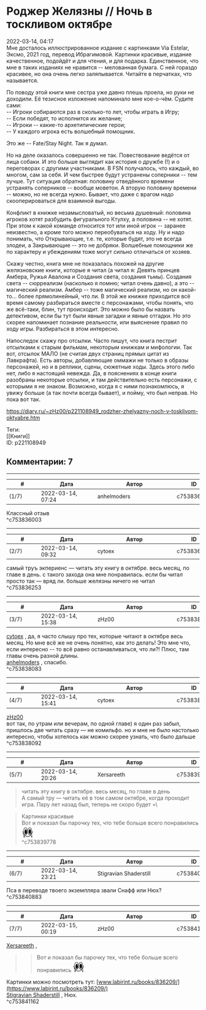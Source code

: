 Роджер Желязны // Ночь в тоскливом октябре
==========================================

  
2022-03-14, 04:17  
 Мне досталось иллюстрированное издание с картинками Via Estelar, Эксмо, 2021 год, перевод Ибрагимовой. Картинки красивые, издание качественное, подойдёт и для чтения, и для подарка. Единственное, что мне в таких изданиях не нравится -- мелованная бумага. С ней гораздо красивее, но она очень легко заляпывается. Читайте в перчатках, что называется.   
   
 По поводу этой книги мне сестра уже давно плешь проела, но руки не доходили. Её тезисное изложение напоминало мне кое-о-чём. Судите сами:   
 -- Игроки собираются раз в сколько-то лет, чтобы играть в Игру;   
 -- Если победят, то исполнится их желание;   
 -- Игроки -- какие-то архетипические герои;   
 -- У каждого игрока есть волшебный помощник.   
   
 Это же -- Fate/Stay Night. Так я думал.   
   
 Но на деле оказалось совершенно не так. Повествование ведётся от лица собаки. И это больше выглядит как история о дружбе (!) и о переговорах с другими участниками. В FSN получалось, что каждый, во многом, сам за себя. И чем быстрее будут устранены соперники -- тем лучше. Тут ситуация обратная: половину отведённого времени устранять соперников -- вообще моветон. А вторую половину времени -- можно, но не всегда нужно. Бывает, что даже с врагом надо скооперироваться для взаимной выгоды.   
   
 Конфликт в книжке незамысловатый, но весьма душевный: половина игроков хотят разбудить фигурального Ктулху, а половина -- не хотят. При этом к какой команде относится тот или иной игрок -- заранее неизвестно, а кроме того можно переобуваться на ходу. Ну и надо понимать, что Открывающие, т.е. те, которые будят, это не всегда злодеи, а Закрывающие -- это не добряки. Волшебные помощники же по характеру и убеждениям тоже могут сильно отличаться от хозяев.   
   
 Скажу честно, книга мне не показалась похожей на другие желязновские книги, которые я читал (а читал я: Девять принцев Амбера, Ружья Авалона и Создания света, создания тьмы). Создания света -- сюрреализм (насколько я помню; читал очень давно), а это -- магический реализм. Амбер -- тоже магический реализм, но он какой-то... более прямолинейный, что ли. В этой же книжке приходится всё время самому разбираться вместе с персонажами, чтобы понять, что же всё-таки, блин, тут происходит. Это можно было бы назвать детективом, если бы тут были явные загадки и явные отгадки. Но это скорее напоминает познание реальности, или выяснение правил по ходу игры. Разбираться в этом интересно.   
   
 Напоследок скажу про отсылки. Часто пишут, что книга пестрит отсылками к старым фильмам, некоторым книжкам и мифологии. Так вот, отсылок МАЛО (не считая двух страниц прямых цитат из Лавкрафта). Есть авторы, добавляющие оммажи не только в образы персонажей, но и в реплики, сцены, сюжетные ходы. Здесь этого либо нет, либо я настоящий невежда. Да, в пояснениях в конце книги разобраны некоторые отсылки, и там действительно есть персонажи, с которыми я не знаком. Возможно, когда я с ними познакомлюсь, я увижу больше (а так почти всегда бывает), и пойму, что был неправ. Но пока вот так.   
  
<https://diary.ru/~zHz00/p221108949_rodzher-zhelyazny-noch-v-tosklivom-oktyabre.htm>  
  
Теги:  
[[Книги]]  
ID: p221108949  


Комментарии: 7
--------------

  


---



|         #         |              Дата              |                     Автор                     |           ID           |
| --- | --- | --- | --- |
| (1/7) | 2022-03-14, 07:24 | anhelmoders | c753836003 |

  
 Классный отзыв   
 ^c753836003

---



|         #         |              Дата              |                     Автор                     |           ID           |
| --- | --- | --- | --- |
| (2/7) | 2022-03-14, 09:32 | cytoex | c753836253 |

  
 самый труъ экпериенс — читать эту книгу в октябре. весь месяц, по главе в день. с такого захода она мне понравилась. если бы читал просто так — вряд ли. больше желязны ничего не читал   
 ^c753836253

---



|         #         |              Дата              |                     Автор                     |           ID           |
| --- | --- | --- | --- |
| (3/7) | 2022-03-14, 15:38 | zHz00 | c753838083 |

  
  [cytoex](https://citoex.diary.ru "Только это красиво и только в этом есть смысл")  , да, я часто слышу про тех, которые читают в октябре весь месяц. Но мне всё же не очень понятно, как это делать! Это мне что, если интересно -- то всё равно останавливаться, что ли?! Плюс, там главы очень разной длины.   
  [anhelmoders](https://anhelmoders.diary.ru "No plans. Only wonders.")  , спасибо.   
 ^c753838083

---



|         #         |              Дата              |                     Автор                     |           ID           |
| --- | --- | --- | --- |
| (4/7) | 2022-03-14, 15:41 | cytoex | c753838092 |

  
  [zHz00](https://zHz00.diary.ru "Untitled")    
 вот так, по утрам или вечерам, по одной главе) я один раз забыл, пришлось две читать сразу — не комильфо. но и мне не было настолько интересно, чтобы хотелось как можно скорее узнать, что было дальше   
 ^c753838092

---



|         #         |              Дата              |                     Автор                     |           ID           |
| --- | --- | --- | --- |
| (5/7) | 2022-03-14, 20:26 | Xersareeth | c753839778 |

  
 > читать эту книгу в октябре. весь месяц, по главе в день   
 А самый тру — читать её в том самом октябре, когда проходит игра. Пару лет назад был, теперь не скоро будет =\   
   
 > Картинки красивые   
 Вот и показал бы парочку тех, что тебе больше всего понравились ![:nechto:](pics/54205335.gif)   
 ^c753839778

---



|         #         |              Дата              |                     Автор                     |           ID           |
| --- | --- | --- | --- |
| (6/7) | 2022-03-14, 23:21 | Stigravian Shaderstill | c753840883 |

  
 Пса в переводе твоего экземпляра звали Снафф или Нюх?   
 ^c753840883

---



|         #         |              Дата              |                     Автор                     |           ID           |
| --- | --- | --- | --- |
| (7/7) | 2022-03-15, 00:19 | zHz00 | c753841162 |

  
  [Xersareeth](https://BurrowDeclassified.diary.ru "One more fang")  ,   
 >>Вот и показал бы парочку тех, что тебе больше всего понравились ![:nechto:](pics/54205335.gif)   
   
 Картинки можно посмотреть тут:  [www.labirint.ru/books/836209/](https://www.labirint.ru/books/836209/)    
  [Stigravian Shaderstill](https://stigravian.diary.ru "Science, Death, Rock-n-Roll")  , Нюх.   
 ^c753841162